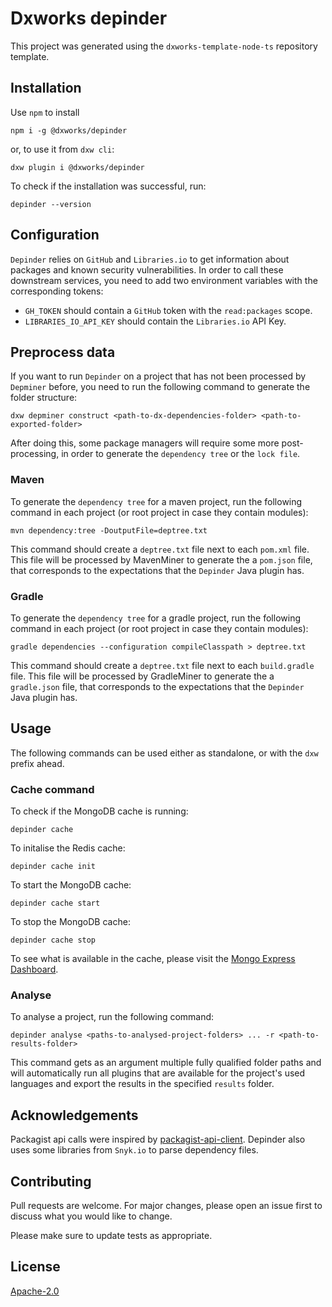 # Dxworks depinder

This project was generated using the `dxworks-template-node-ts` repository template.

## Installation

Use `npm` to install

```shell
npm i -g @dxworks/depinder
```

or, to use it from `dxw cli`:

```shell
dxw plugin i @dxworks/depinder
```

To check if the installation was successful, run:

```shell
depinder --version
```

## Configuration
`Depinder` relies on `GitHub` and `Libraries.io` to get information about packages and known security vulnerabilities. In order to call these downstream services, you need to add two environment variables with the corresponding tokens:
- `GH_TOKEN` should contain a `GitHub` token with the `read:packages` scope.
- `LIBRARIES_IO_API_KEY` should contain the `Libraries.io` API Key.

## Preprocess data
If you want to run `Depinder` on a project that has not been processed by `Depminer` before, 
you need to run the following command to generate the folder structure:

```shell
dxw depminer construct <path-to-dx-dependencies-folder> <path-to-exported-folder>
```

After doing this, some package managers will require some more post-processing, in order to generate the `dependency tree` or the `lock file`.

### Maven
To generate the `dependency tree` for a maven project, run the following command in each project (or root project in case they contain modules):

```shell
mvn dependency:tree -DoutputFile=deptree.txt
```
This command should create a `deptree.txt` file next to each `pom.xml` file.
This file will be processed by MavenMiner to generate the a `pom.json` file, that corresponds to the expectations that the `Depinder` Java plugin has.


### Gradle
To generate the `dependency tree` for a gradle project, run the following command in each project (or root project in case they contain modules):

```shell
gradle dependencies --configuration compileClasspath > deptree.txt
```
This command should create a `deptree.txt` file next to each `build.gradle` file.
This file will be processed by GradleMiner to generate the a `gradle.json` file, that corresponds to the expectations that the `Depinder` Java plugin has.

## Usage
The following commands can be used either as standalone, or with the `dxw` prefix ahead.

### Cache command

To check if the MongoDB cache is running:
```shell
depinder cache
```

To initalise the Redis cache:
```shell
depinder cache init
```

To start the MongoDB cache:
```shell
depinder cache start
```

To stop the MongoDB cache:
```shell
depinder cache stop
```

To see what is available in the cache, please visit the [Mongo Express Dashboard](http://localhost:8002/).

### Analyse
To analyse a project, run the following command:

```shell
depinder analyse <paths-to-analysed-project-folders> ... -r <path-to-results-folder>
```
This command gets as an argument multiple fully qualified folder paths and will automatically run all plugins that are available for the project's used languages 
and export the results in the specified `results` folder.

## Acknowledgements

Packagist api calls were inspired by [packagist-api-client](https://www.npmjs.com/package/packagist-api-client).
Depinder also uses some libraries from `Snyk.io` to parse dependency files.

## Contributing

Pull requests are welcome. For major changes, please open an issue first to discuss what you would like to change.

Please make sure to update tests as appropriate.

## License

[Apache-2.0](https://choosealicense.com/licenses/apache)

